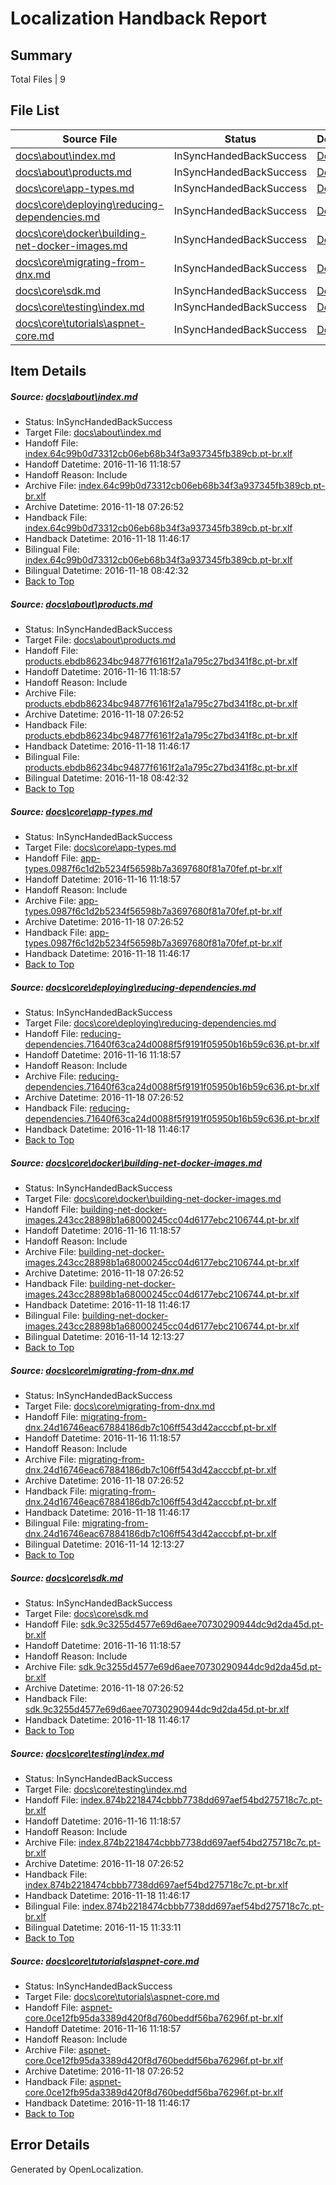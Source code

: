 # <a name='report-top'></a> Localization Handback Report

## Summary
 Total Files | 9

## File List
 Source File | Status | Details 
 ----------- | ------ | ------- 
 [docs\about\index.md](https://github.com/dotnet/docs/blob/7de873f244ac36ba0cafb5140a5405db437a40a6/docs/about/index.md) | InSyncHandedBackSuccess | [Details](#bb92a0edaedc425ccbc866fbb8c6652a1bf32a5127)
 [docs\about\products.md](https://github.com/dotnet/docs/blob/7de873f244ac36ba0cafb5140a5405db437a40a6/docs/about/products.md) | InSyncHandedBackSuccess | [Details](#3b444547c18c2e0dcace7a58b3c91cb3870c1de528)
 [docs\core\app-types.md](https://github.com/dotnet/docs/blob/aeb199a9aeb1584570ad2a2942e2f22c75a59616/docs/core/app-types.md) | InSyncHandedBackSuccess | [Details](#0a6825dd3cf613a271d9b46b404bfec31bfbe3d429)
 [docs\core\deploying\reducing-dependencies.md](https://github.com/dotnet/docs/blob/62fdb3e60b206728d86220076867eb8fd68af82e/docs/core/deploying/reducing-dependencies.md) | InSyncHandedBackSuccess | [Details](#77d49a1df361823c3f8f676923960d4bef2eeb0833)
 [docs\core\docker\building-net-docker-images.md](https://github.com/dotnet/docs/blob/1cb9e19ec9c9c0764244aeec5f62b812cbd91aef/docs/core/docker/building-net-docker-images.md) | InSyncHandedBackSuccess | [Details](#8cc784c267e9ca85ae110f8c92e0191f6fee659634)
 [docs\core\migrating-from-dnx.md](https://github.com/dotnet/docs/blob/956a0766fe0171052983627f2cf2e8264d6b0365/docs/core/migrating-from-dnx.md) | InSyncHandedBackSuccess | [Details](#f01c6521becb930923693a6b6867479f3b5d6df945)
 [docs\core\sdk.md](https://github.com/dotnet/docs/blob/b7dbb80c16ca0d08ff6fe4c4f3a7b221f64c6608/docs/core/sdk.md) | InSyncHandedBackSuccess | [Details](#f444cb6f8b102faba3fca702e592cf74d0ad192c93)
 [docs\core\testing\index.md](https://github.com/dotnet/docs/blob/352d4a1fe96b701ebf9e0d60d006cfb9ed77977c/docs/core/testing/index.md) | InSyncHandedBackSuccess | [Details](#e7cc50bd4ab9e5ef008639f70d9e827b349d5b3e94)
 [docs\core\tutorials\aspnet-core.md](https://github.com/dotnet/docs/blob/5870a3cf6d8d2abd4bd1851a8d00bb70adbda752/docs/core/tutorials/aspnet-core.md) | InSyncHandedBackSuccess | [Details](#fe7b64a0d3fc1ebd1948a21f670711c891aee757115)

## Item Details
##### <a name='bb92a0edaedc425ccbc866fbb8c6652a1bf32a5127'></a> Source: [docs\about\index.md](https://github.com/dotnet/docs/blob/7de873f244ac36ba0cafb5140a5405db437a40a6/docs/about/index.md)
* Status: InSyncHandedBackSuccess
* Target File: [docs\about\index.md](https://github.com/dotnet/docs.pt-br/blob/93068b163ec53126d9fed70dded050a003d64da8/docs/about/index.md)
* Handoff File: [index.64c99b0d73312cb06eb68b34f3a937345fb389cb.pt-br.xlf](https://github.com/dotnet/docs.handoff/blob/966b1d13c5caa374a2bcaaab249cd28a159337d3/ol-handoff/dotnet/docs.pt-br/master/ht-p1/index.64c99b0d73312cb06eb68b34f3a937345fb389cb.pt-br.xlf)
* Handoff Datetime: 2016-11-16 11:18:57
* Handoff Reason: Include
* Archive File: [index.64c99b0d73312cb06eb68b34f3a937345fb389cb.pt-br.xlf](https://github.com/dotnet/docs.handoff/blob/20324d4e9cc68a3b2d4c7e7d4ed0b7f03712c815/ol-archive/dotnet/docs.pt-br/master/ht-p1/index.64c99b0d73312cb06eb68b34f3a937345fb389cb.pt-br.xlf)
* Archive Datetime: 2016-11-18 07:26:52
* Handback File: [index.64c99b0d73312cb06eb68b34f3a937345fb389cb.pt-br.xlf](https://github.com/dotnet/docs.handback/blob/caf334274eaaaf414d79026d97dcd9a1f529e9a9/ol-handback/dotnet/docs.pt-br/master/ht-p1/index.64c99b0d73312cb06eb68b34f3a937345fb389cb.pt-br.xlf)
* Handback Datetime: 2016-11-18 11:46:17
* Bilingual File: [index.64c99b0d73312cb06eb68b34f3a937345fb389cb.pt-br.xlf](https://github.com/dotnet/docs.handback/blob/661e58449970153f6ab3c5531ddc44fd5b55ed4d/ol-handback/dotnet/docs.pt-br/master/ht-p1/index.64c99b0d73312cb06eb68b34f3a937345fb389cb.pt-br.xlf)
* Bilingual Datetime: 2016-11-18 08:42:32
* [Back to Top](#report-top)

##### <a name='3b444547c18c2e0dcace7a58b3c91cb3870c1de528'></a> Source: [docs\about\products.md](https://github.com/dotnet/docs/blob/7de873f244ac36ba0cafb5140a5405db437a40a6/docs/about/products.md)
* Status: InSyncHandedBackSuccess
* Target File: [docs\about\products.md](https://github.com/dotnet/docs.pt-br/blob/93068b163ec53126d9fed70dded050a003d64da8/docs/about/products.md)
* Handoff File: [products.ebdb86234bc94877f6161f2a1a795c27bd341f8c.pt-br.xlf](https://github.com/dotnet/docs.handoff/blob/966b1d13c5caa374a2bcaaab249cd28a159337d3/ol-handoff/dotnet/docs.pt-br/master/ht-p1/products.ebdb86234bc94877f6161f2a1a795c27bd341f8c.pt-br.xlf)
* Handoff Datetime: 2016-11-16 11:18:57
* Handoff Reason: Include
* Archive File: [products.ebdb86234bc94877f6161f2a1a795c27bd341f8c.pt-br.xlf](https://github.com/dotnet/docs.handoff/blob/20324d4e9cc68a3b2d4c7e7d4ed0b7f03712c815/ol-archive/dotnet/docs.pt-br/master/ht-p1/products.ebdb86234bc94877f6161f2a1a795c27bd341f8c.pt-br.xlf)
* Archive Datetime: 2016-11-18 07:26:52
* Handback File: [products.ebdb86234bc94877f6161f2a1a795c27bd341f8c.pt-br.xlf](https://github.com/dotnet/docs.handback/blob/caf334274eaaaf414d79026d97dcd9a1f529e9a9/ol-handback/dotnet/docs.pt-br/master/ht-p1/products.ebdb86234bc94877f6161f2a1a795c27bd341f8c.pt-br.xlf)
* Handback Datetime: 2016-11-18 11:46:17
* Bilingual File: [products.ebdb86234bc94877f6161f2a1a795c27bd341f8c.pt-br.xlf](https://github.com/dotnet/docs.handback/blob/661e58449970153f6ab3c5531ddc44fd5b55ed4d/ol-handback/dotnet/docs.pt-br/master/ht-p1/products.ebdb86234bc94877f6161f2a1a795c27bd341f8c.pt-br.xlf)
* Bilingual Datetime: 2016-11-18 08:42:32
* [Back to Top](#report-top)

##### <a name='0a6825dd3cf613a271d9b46b404bfec31bfbe3d429'></a> Source: [docs\core\app-types.md](https://github.com/dotnet/docs/blob/aeb199a9aeb1584570ad2a2942e2f22c75a59616/docs/core/app-types.md)
* Status: InSyncHandedBackSuccess
* Target File: [docs\core\app-types.md](https://github.com/dotnet/docs.pt-br/blob/93068b163ec53126d9fed70dded050a003d64da8/docs/core/app-types.md)
* Handoff File: [app-types.0987f6c1d2b5234f56598b7a3697680f81a70fef.pt-br.xlf](https://github.com/dotnet/docs.handoff/blob/966b1d13c5caa374a2bcaaab249cd28a159337d3/ol-handoff/dotnet/docs.pt-br/master/ht-p1/app-types.0987f6c1d2b5234f56598b7a3697680f81a70fef.pt-br.xlf)
* Handoff Datetime: 2016-11-16 11:18:57
* Handoff Reason: Include
* Archive File: [app-types.0987f6c1d2b5234f56598b7a3697680f81a70fef.pt-br.xlf](https://github.com/dotnet/docs.handoff/blob/20324d4e9cc68a3b2d4c7e7d4ed0b7f03712c815/ol-archive/dotnet/docs.pt-br/master/ht-p1/app-types.0987f6c1d2b5234f56598b7a3697680f81a70fef.pt-br.xlf)
* Archive Datetime: 2016-11-18 07:26:52
* Handback File: [app-types.0987f6c1d2b5234f56598b7a3697680f81a70fef.pt-br.xlf](https://github.com/dotnet/docs.handback/blob/caf334274eaaaf414d79026d97dcd9a1f529e9a9/ol-handback/dotnet/docs.pt-br/master/ht-p1/app-types.0987f6c1d2b5234f56598b7a3697680f81a70fef.pt-br.xlf)
* Handback Datetime: 2016-11-18 11:46:17
* [Back to Top](#report-top)

##### <a name='77d49a1df361823c3f8f676923960d4bef2eeb0833'></a> Source: [docs\core\deploying\reducing-dependencies.md](https://github.com/dotnet/docs/blob/62fdb3e60b206728d86220076867eb8fd68af82e/docs/core/deploying/reducing-dependencies.md)
* Status: InSyncHandedBackSuccess
* Target File: [docs\core\deploying\reducing-dependencies.md](https://github.com/dotnet/docs.pt-br/blob/93068b163ec53126d9fed70dded050a003d64da8/docs/core/deploying/reducing-dependencies.md)
* Handoff File: [reducing-dependencies.71640f63ca24d0088f5f9191f05950b16b59c636.pt-br.xlf](https://github.com/dotnet/docs.handoff/blob/966b1d13c5caa374a2bcaaab249cd28a159337d3/ol-handoff/dotnet/docs.pt-br/master/ht-p1/reducing-dependencies.71640f63ca24d0088f5f9191f05950b16b59c636.pt-br.xlf)
* Handoff Datetime: 2016-11-16 11:18:57
* Handoff Reason: Include
* Archive File: [reducing-dependencies.71640f63ca24d0088f5f9191f05950b16b59c636.pt-br.xlf](https://github.com/dotnet/docs.handoff/blob/20324d4e9cc68a3b2d4c7e7d4ed0b7f03712c815/ol-archive/dotnet/docs.pt-br/master/ht-p1/reducing-dependencies.71640f63ca24d0088f5f9191f05950b16b59c636.pt-br.xlf)
* Archive Datetime: 2016-11-18 07:26:52
* Handback File: [reducing-dependencies.71640f63ca24d0088f5f9191f05950b16b59c636.pt-br.xlf](https://github.com/dotnet/docs.handback/blob/caf334274eaaaf414d79026d97dcd9a1f529e9a9/ol-handback/dotnet/docs.pt-br/master/ht-p1/reducing-dependencies.71640f63ca24d0088f5f9191f05950b16b59c636.pt-br.xlf)
* Handback Datetime: 2016-11-18 11:46:17
* [Back to Top](#report-top)

##### <a name='8cc784c267e9ca85ae110f8c92e0191f6fee659634'></a> Source: [docs\core\docker\building-net-docker-images.md](https://github.com/dotnet/docs/blob/1cb9e19ec9c9c0764244aeec5f62b812cbd91aef/docs/core/docker/building-net-docker-images.md)
* Status: InSyncHandedBackSuccess
* Target File: [docs\core\docker\building-net-docker-images.md](https://github.com/dotnet/docs.pt-br/blob/93068b163ec53126d9fed70dded050a003d64da8/docs/core/docker/building-net-docker-images.md)
* Handoff File: [building-net-docker-images.243cc28898b1a68000245cc04d6177ebc2106744.pt-br.xlf](https://github.com/dotnet/docs.handoff/blob/966b1d13c5caa374a2bcaaab249cd28a159337d3/ol-handoff/dotnet/docs.pt-br/master/ht-p1/building-net-docker-images.243cc28898b1a68000245cc04d6177ebc2106744.pt-br.xlf)
* Handoff Datetime: 2016-11-16 11:18:57
* Handoff Reason: Include
* Archive File: [building-net-docker-images.243cc28898b1a68000245cc04d6177ebc2106744.pt-br.xlf](https://github.com/dotnet/docs.handoff/blob/20324d4e9cc68a3b2d4c7e7d4ed0b7f03712c815/ol-archive/dotnet/docs.pt-br/master/ht-p1/building-net-docker-images.243cc28898b1a68000245cc04d6177ebc2106744.pt-br.xlf)
* Archive Datetime: 2016-11-18 07:26:52
* Handback File: [building-net-docker-images.243cc28898b1a68000245cc04d6177ebc2106744.pt-br.xlf](https://github.com/dotnet/docs.handback/blob/caf334274eaaaf414d79026d97dcd9a1f529e9a9/ol-handback/dotnet/docs.pt-br/master/ht-p1/building-net-docker-images.243cc28898b1a68000245cc04d6177ebc2106744.pt-br.xlf)
* Handback Datetime: 2016-11-18 11:46:17
* Bilingual File: [building-net-docker-images.243cc28898b1a68000245cc04d6177ebc2106744.pt-br.xlf](https://github.com/dotnet/docs.handback/blob/b259602f481fd0996a46c19c0a3e0a428888e8f9/ol-handback/dotnet/docs.pt-br/master/ht-p1/building-net-docker-images.243cc28898b1a68000245cc04d6177ebc2106744.pt-br.xlf)
* Bilingual Datetime: 2016-11-14 12:13:27
* [Back to Top](#report-top)

##### <a name='f01c6521becb930923693a6b6867479f3b5d6df945'></a> Source: [docs\core\migrating-from-dnx.md](https://github.com/dotnet/docs/blob/956a0766fe0171052983627f2cf2e8264d6b0365/docs/core/migrating-from-dnx.md)
* Status: InSyncHandedBackSuccess
* Target File: [docs\core\migrating-from-dnx.md](https://github.com/dotnet/docs.pt-br/blob/93068b163ec53126d9fed70dded050a003d64da8/docs/core/migrating-from-dnx.md)
* Handoff File: [migrating-from-dnx.24d16746eac67884186db7c106ff543d42acccbf.pt-br.xlf](https://github.com/dotnet/docs.handoff/blob/966b1d13c5caa374a2bcaaab249cd28a159337d3/ol-handoff/dotnet/docs.pt-br/master/ht-p1/migrating-from-dnx.24d16746eac67884186db7c106ff543d42acccbf.pt-br.xlf)
* Handoff Datetime: 2016-11-16 11:18:57
* Handoff Reason: Include
* Archive File: [migrating-from-dnx.24d16746eac67884186db7c106ff543d42acccbf.pt-br.xlf](https://github.com/dotnet/docs.handoff/blob/20324d4e9cc68a3b2d4c7e7d4ed0b7f03712c815/ol-archive/dotnet/docs.pt-br/master/ht-p1/migrating-from-dnx.24d16746eac67884186db7c106ff543d42acccbf.pt-br.xlf)
* Archive Datetime: 2016-11-18 07:26:52
* Handback File: [migrating-from-dnx.24d16746eac67884186db7c106ff543d42acccbf.pt-br.xlf](https://github.com/dotnet/docs.handback/blob/caf334274eaaaf414d79026d97dcd9a1f529e9a9/ol-handback/dotnet/docs.pt-br/master/ht-p1/migrating-from-dnx.24d16746eac67884186db7c106ff543d42acccbf.pt-br.xlf)
* Handback Datetime: 2016-11-18 11:46:17
* Bilingual File: [migrating-from-dnx.24d16746eac67884186db7c106ff543d42acccbf.pt-br.xlf](https://github.com/dotnet/docs.handback/blob/b259602f481fd0996a46c19c0a3e0a428888e8f9/ol-handback/dotnet/docs.pt-br/master/ht-p1/migrating-from-dnx.24d16746eac67884186db7c106ff543d42acccbf.pt-br.xlf)
* Bilingual Datetime: 2016-11-14 12:13:27
* [Back to Top](#report-top)

##### <a name='f444cb6f8b102faba3fca702e592cf74d0ad192c93'></a> Source: [docs\core\sdk.md](https://github.com/dotnet/docs/blob/b7dbb80c16ca0d08ff6fe4c4f3a7b221f64c6608/docs/core/sdk.md)
* Status: InSyncHandedBackSuccess
* Target File: [docs\core\sdk.md](https://github.com/dotnet/docs.pt-br/blob/93068b163ec53126d9fed70dded050a003d64da8/docs/core/sdk.md)
* Handoff File: [sdk.9c3255d4577e69d6aee70730290944dc9d2da45d.pt-br.xlf](https://github.com/dotnet/docs.handoff/blob/966b1d13c5caa374a2bcaaab249cd28a159337d3/ol-handoff/dotnet/docs.pt-br/master/ht-p1/sdk.9c3255d4577e69d6aee70730290944dc9d2da45d.pt-br.xlf)
* Handoff Datetime: 2016-11-16 11:18:57
* Handoff Reason: Include
* Archive File: [sdk.9c3255d4577e69d6aee70730290944dc9d2da45d.pt-br.xlf](https://github.com/dotnet/docs.handoff/blob/20324d4e9cc68a3b2d4c7e7d4ed0b7f03712c815/ol-archive/dotnet/docs.pt-br/master/ht-p1/sdk.9c3255d4577e69d6aee70730290944dc9d2da45d.pt-br.xlf)
* Archive Datetime: 2016-11-18 07:26:52
* Handback File: [sdk.9c3255d4577e69d6aee70730290944dc9d2da45d.pt-br.xlf](https://github.com/dotnet/docs.handback/blob/caf334274eaaaf414d79026d97dcd9a1f529e9a9/ol-handback/dotnet/docs.pt-br/master/ht-p1/sdk.9c3255d4577e69d6aee70730290944dc9d2da45d.pt-br.xlf)
* Handback Datetime: 2016-11-18 11:46:17
* [Back to Top](#report-top)

##### <a name='e7cc50bd4ab9e5ef008639f70d9e827b349d5b3e94'></a> Source: [docs\core\testing\index.md](https://github.com/dotnet/docs/blob/352d4a1fe96b701ebf9e0d60d006cfb9ed77977c/docs/core/testing/index.md)
* Status: InSyncHandedBackSuccess
* Target File: [docs\core\testing\index.md](https://github.com/dotnet/docs.pt-br/blob/93068b163ec53126d9fed70dded050a003d64da8/docs/core/testing/index.md)
* Handoff File: [index.874b2218474cbbb7738dd697aef54bd275718c7c.pt-br.xlf](https://github.com/dotnet/docs.handoff/blob/966b1d13c5caa374a2bcaaab249cd28a159337d3/ol-handoff/dotnet/docs.pt-br/master/ht-p1/index.874b2218474cbbb7738dd697aef54bd275718c7c.pt-br.xlf)
* Handoff Datetime: 2016-11-16 11:18:57
* Handoff Reason: Include
* Archive File: [index.874b2218474cbbb7738dd697aef54bd275718c7c.pt-br.xlf](https://github.com/dotnet/docs.handoff/blob/20324d4e9cc68a3b2d4c7e7d4ed0b7f03712c815/ol-archive/dotnet/docs.pt-br/master/ht-p1/index.874b2218474cbbb7738dd697aef54bd275718c7c.pt-br.xlf)
* Archive Datetime: 2016-11-18 07:26:52
* Handback File: [index.874b2218474cbbb7738dd697aef54bd275718c7c.pt-br.xlf](https://github.com/dotnet/docs.handback/blob/caf334274eaaaf414d79026d97dcd9a1f529e9a9/ol-handback/dotnet/docs.pt-br/master/ht-p1/index.874b2218474cbbb7738dd697aef54bd275718c7c.pt-br.xlf)
* Handback Datetime: 2016-11-18 11:46:17
* Bilingual File: [index.874b2218474cbbb7738dd697aef54bd275718c7c.pt-br.xlf](https://github.com/dotnet/docs.handback/blob/c8133913a473ef8a53eda11b84e3e3e6463b3b25/ol-handback/dotnet/docs.pt-br/master/index.874b2218474cbbb7738dd697aef54bd275718c7c.pt-br.xlf)
* Bilingual Datetime: 2016-11-15 11:33:11
* [Back to Top](#report-top)

##### <a name='fe7b64a0d3fc1ebd1948a21f670711c891aee757115'></a> Source: [docs\core\tutorials\aspnet-core.md](https://github.com/dotnet/docs/blob/5870a3cf6d8d2abd4bd1851a8d00bb70adbda752/docs/core/tutorials/aspnet-core.md)
* Status: InSyncHandedBackSuccess
* Target File: [docs\core\tutorials\aspnet-core.md](https://github.com/dotnet/docs.pt-br/blob/93068b163ec53126d9fed70dded050a003d64da8/docs/core/tutorials/aspnet-core.md)
* Handoff File: [aspnet-core.0ce12fb95da3389d420f8d760beddf56ba76296f.pt-br.xlf](https://github.com/dotnet/docs.handoff/blob/966b1d13c5caa374a2bcaaab249cd28a159337d3/ol-handoff/dotnet/docs.pt-br/master/ht-p1/aspnet-core.0ce12fb95da3389d420f8d760beddf56ba76296f.pt-br.xlf)
* Handoff Datetime: 2016-11-16 11:18:57
* Handoff Reason: Include
* Archive File: [aspnet-core.0ce12fb95da3389d420f8d760beddf56ba76296f.pt-br.xlf](https://github.com/dotnet/docs.handoff/blob/20324d4e9cc68a3b2d4c7e7d4ed0b7f03712c815/ol-archive/dotnet/docs.pt-br/master/ht-p1/aspnet-core.0ce12fb95da3389d420f8d760beddf56ba76296f.pt-br.xlf)
* Archive Datetime: 2016-11-18 07:26:52
* Handback File: [aspnet-core.0ce12fb95da3389d420f8d760beddf56ba76296f.pt-br.xlf](https://github.com/dotnet/docs.handback/blob/caf334274eaaaf414d79026d97dcd9a1f529e9a9/ol-handback/dotnet/docs.pt-br/master/ht-p1/aspnet-core.0ce12fb95da3389d420f8d760beddf56ba76296f.pt-br.xlf)
* Handback Datetime: 2016-11-18 11:46:17
* [Back to Top](#report-top)


## Error Details

Generated by OpenLocalization.
